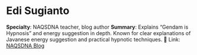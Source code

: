 # Edi Sugianto
**Specialty**: NAQSDNA teacher, blog author
**Summary**: Explains “Gendam is Hypnosis” and energy suggestion in depth. Known for clear explanations of Javanese energy suggestion and practical hypnotic techniques.
🔗 Link: [NAQSDNA Blog](https://naqsdna.com/)
